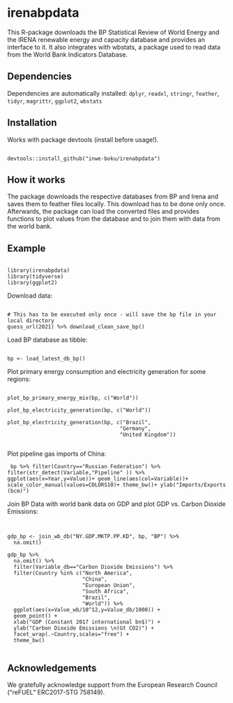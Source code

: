 # irenabpdata

This R-package downloads the BP Statistical Review of World Energy and the IRENA renewable energy and capacity database and provides an interface to it. It also integrates with wbstats, a package used to read data from the World Bank Indicators Database.

## Dependencies
Dependencies are automatically installed:
```dplyr```, ```readxl```, ```stringr```, ```feather```, ```tidyr```, ```magrittr```, ```ggplot2```, ```wbstats```

## Installation
Works with package devtools (install before usage!).
<pre><code>
devtools::install_github("inwe-boku/irenabpdata")
</code></pre>

## How it works

The package downloads the respective databases from BP and Irena and saves them to feather files locally. This download has to be done only once. Afterwards, the package can load the converted files and provides functions to plot values from the database and to join them with data from the world bank.

## Example
<pre><code>
library(irenabpdata)
library(tidyverse)
library(ggplot2)
</code></pre>

Download data: 

<pre><code>
# This has to be executed only once - will save the bp file in your local directory
guess_url(2021) %>% download_clean_save_bp()
</code></pre>

Load BP database as tibble:

<pre><code>
bp <- load_latest_db_bp()
</code></pre>

Plot primary energy consumption and electricity generation for some regions:

<pre><code>
plot_bp_primary_energy_mix(bp, c("World"))

plot_bp_electricity_generation(bp, c("World"))

plot_bp_electricity_generation(bp, c("Brazil",
                                    "Germany",
                                    "United Kingdom"))

</code></pre>

Plot pipeline gas imports of China:

<code><pre>
bp %>% 
  filter(Country=="Russian Federation") %>% 
  filter(str_detect(Variable,"Pipeline" )) %>% 
  ggplot(aes(x=Year,y=Value))+
  geom_line(aes(col=Variable))+
  scale_color_manual(values=COLORS10)+
  theme_bw()+
  ylab("Imports/Exports (bcm)")
</code></pre>
           


Join BP Data with world bank data on GDP and plot GDP vs. Carbon Dioxide Emissions:

<pre><code>

gdp_bp <- join_wb_db("NY.GDP.MKTP.PP.KD", bp, "BP") %>% 
  na.omit()

gdp_bp %>% 
  na.omit() %>% 
  filter(Variable_db=="Carbon Dioxide Emissions") %>% 
  filter(Country %in% c("North America",
                        "China",
                        "European Union",
                        "South Africa",
                        "Brazil",
                        "World")) %>% 
  ggplot(aes(x=Value_wb/10^12,y=Value_db/1000)) + 
  geom_point() +
  xlab("GDP (Constant 2017 international bn$)") +
  ylab("Carbon Dioxide Emissions \n(Gt CO2)") +
  facet_wrap(.~Country,scales="free") +
  theme_bw()

</pre></code>



## Acknowledgements
We gratefully acknowledge support from the European Research Council (“reFUEL” ERC2017-STG 758149).


